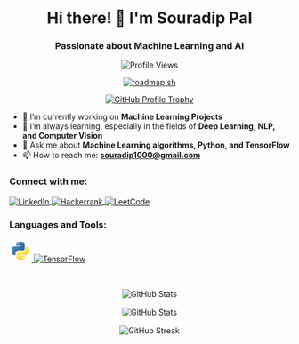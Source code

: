 <h1 align="center">Hi there! 👋 I'm Souradip Pal</h1>
<h3 align="center">Passionate about Machine Learning and AI</h3>

<p align="center">
  <img src="https://komarev.com/ghpvc/?username=sparklinstar&label=Profile%20views&color=0e75b6&style=flat" alt="Profile Views" />
</p>

<p align="center">
  <a href="https://roadmap.sh"><img src="https://api.roadmap.sh/v1-badge/tall/64c894e3c3203c87931e781d?variant=dark" alt="roadmap.sh"/></a>
  
</p>

<p align="center">
  <a href="https://github.com/ryo-ma/github-profile-trophy">
    <img src="https://github-profile-trophy.vercel.app/?username=sparklinstar&theme=gruvbox" alt="GitHub Profile Trophy" />
  </a>
</p>

- 🔭 I’m currently working on **Machine Learning Projects**
- 🌱 I’m always learning, especially in the fields of **Deep Learning, NLP, and Computer Vision**
- 💬 Ask me about **Machine Learning algorithms, Python, and TensorFlow**
- 📫 How to reach me: **souradip1000@gmail.com**

<h3 align="left">Connect with me:</h3>
<p align="left">
  <a href="https://www.linkedin.com/in/souradip-pal-46aa34246" target="_blank">
    <img align="center" src="https://raw.githubusercontent.com/rahuldkjain/github-profile-readme-generator/master/src/images/icons/Social/linked-in-alt.svg" alt="LinkedIn" height="30" width="40" />
  </a>
  <a href="https://www.hackerrank.com/souradip12b" target="_blank">
    <img align="center" src="https://raw.githubusercontent.com/rahuldkjain/github-profile-readme-generator/master/src/images/icons/Social/hackerrank.svg" alt="Hackerrank" height="30" width="40" />
  </a>
  <a href="https://www.leetcode.com/souradip12b" target="_blank">
    <img align="center" src="https://raw.githubusercontent.com/rahuldkjain/github-profile-readme-generator/master/src/images/icons/Social/leet-code.svg" alt="LeetCode" height="30" width="40" />
  </a>
</p>

<h3 align="left">Languages and Tools:</h3>
<p align="left"> 
  <a href="https://www.python.org/" target="_blank" rel="noreferrer">
    <img src="https://raw.githubusercontent.com/devicons/devicon/master/icons/python/python-original.svg" alt="Python" width="40" height="40"/>
  </a>
  <a href="https://www.tensorflow.org/" target="_blank" rel="noreferrer">
    <img src="https://www.vectorlogo.zone/logos/tensorflow/tensorflow-icon.svg" alt="TensorFlow" width="40" height="40"/>
  </a>
  <!-- Add other tools and languages here -->
</p>



<p>&nbsp;</p>

<p align="center">
  <img align="center" src="https://github-readme-stats.vercel.app/api?username=sparklinstar&show_icons=true&locale=en" alt="GitHub Stats" />
</p>
<p align="center">
  <img align="center" src="https://api.githubtrends.io/user/svg/SparklinStar/langs?time_range=one_year&include_private=True&loc_metric=changed&compact=True&theme=dark" alt="GitHub Stats" />
</p>


<p align="center">
  <img align="center" src="https://github-readme-streak-stats.herokuapp.com/?user=sparklinstar&" alt="GitHub Streak" />
</p>

